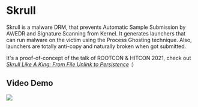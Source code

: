 # Skrull

Skrull is a malware DRM, that prevents Automatic Sample Submission by AV/EDR and Signature Scanning from Kernel. It generates launchers that can run malware on the victim using the Process Ghosting technique. Also, launchers are totally anti-copy and naturally broken when got submitted.

It's a proof-of-concept of the talk of ROOTCON & HITCON 2021, check out *[Skrull Like A King: From File Unlink to Persistence](https://rootcon.org/html/rc15/talks#skull_like_a_king)* :)


## Video Demo
[![](https://img.youtube.com/vi/pRjRwl9tjXs/0.jpg)](https://www.youtube.com/watch?v=pRjRwl9tjXs)
